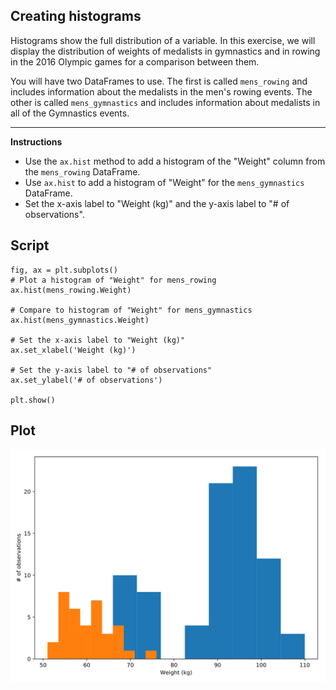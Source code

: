 ## Creating histograms

Histograms show the full distribution of a variable. In this exercise, we will display the distribution of weights of medalists in gymnastics and in rowing in the 2016 Olympic games for a comparison between them.

You will have two DataFrames to use. The first is called `mens_rowing` and includes information about the medalists in the men's rowing events. The other is called `mens_gymnastics` and includes information about medalists in all of the Gymnastics events.

<hr>

**Instructions**

* Use the `ax.hist` method to add a histogram of the "Weight" column from the `mens_rowing` DataFrame.
* Use `ax.hist` to add a histogram of "Weight" for the `mens_gymnastics` DataFrame.
* Set the x-axis label to "Weight (kg)" and the y-axis label to "# of observations".

## Script
```
fig, ax = plt.subplots()
# Plot a histogram of "Weight" for mens_rowing
ax.hist(mens_rowing.Weight)

# Compare to histogram of "Weight" for mens_gymnastics
ax.hist(mens_gymnastics.Weight)

# Set the x-axis label to "Weight (kg)"
ax.set_xlabel('Weight (kg)')

# Set the y-axis label to "# of observations"
ax.set_ylabel('# of observations')

plt.show()
```

## Plot
![img](index.svg)